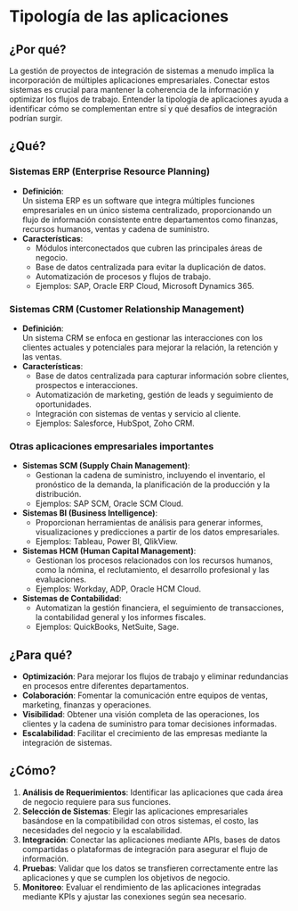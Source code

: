 # Tipología de las aplicaciones

## ¿Por qué?

La gestión de proyectos de integración de sistemas a menudo implica la incorporación de múltiples aplicaciones empresariales. Conectar estos sistemas es crucial para mantener la coherencia de la información y optimizar los flujos de trabajo. Entender la tipología de aplicaciones ayuda a identificar cómo se complementan entre sí y qué desafíos de integración podrían surgir.

## ¿Qué?

### Sistemas ERP (Enterprise Resource Planning)

- **Definición**:  
  Un sistema ERP es un software que integra múltiples funciones empresariales en un único sistema centralizado, proporcionando un flujo de información consistente entre departamentos como finanzas, recursos humanos, ventas y cadena de suministro.
- **Características**:
  - Módulos interconectados que cubren las principales áreas de negocio.
  - Base de datos centralizada para evitar la duplicación de datos.
  - Automatización de procesos y flujos de trabajo.
  - Ejemplos: SAP, Oracle ERP Cloud, Microsoft Dynamics 365.

### Sistemas CRM (Customer Relationship Management)

- **Definición**:  
  Un sistema CRM se enfoca en gestionar las interacciones con los clientes actuales y potenciales para mejorar la relación, la retención y las ventas.
- **Características**:
  - Base de datos centralizada para capturar información sobre clientes, prospectos e interacciones.
  - Automatización de marketing, gestión de leads y seguimiento de oportunidades.
  - Integración con sistemas de ventas y servicio al cliente.
  - Ejemplos: Salesforce, HubSpot, Zoho CRM.

### Otras aplicaciones empresariales importantes

- **Sistemas SCM (Supply Chain Management)**:  
  - Gestionan la cadena de suministro, incluyendo el inventario, el pronóstico de la demanda, la planificación de la producción y la distribución.
  - Ejemplos: SAP SCM, Oracle SCM Cloud.
- **Sistemas BI (Business Intelligence)**:  
  - Proporcionan herramientas de análisis para generar informes, visualizaciones y predicciones a partir de los datos empresariales.
  - Ejemplos: Tableau, Power BI, QlikView.
- **Sistemas HCM (Human Capital Management)**:  
  - Gestionan los procesos relacionados con los recursos humanos, como la nómina, el reclutamiento, el desarrollo profesional y las evaluaciones.
  - Ejemplos: Workday, ADP, Oracle HCM Cloud.
- **Sistemas de Contabilidad**:  
  - Automatizan la gestión financiera, el seguimiento de transacciones, la contabilidad general y los informes fiscales.
  - Ejemplos: QuickBooks, NetSuite, Sage.

## ¿Para qué?

- **Optimización**: Para mejorar los flujos de trabajo y eliminar redundancias en procesos entre diferentes departamentos.
- **Colaboración**: Fomentar la comunicación entre equipos de ventas, marketing, finanzas y operaciones.
- **Visibilidad**: Obtener una visión completa de las operaciones, los clientes y la cadena de suministro para tomar decisiones informadas.
- **Escalabilidad**: Facilitar el crecimiento de las empresas mediante la integración de sistemas.

## ¿Cómo?

1. **Análisis de Requerimientos**: Identificar las aplicaciones que cada área de negocio requiere para sus funciones.
2. **Selección de Sistemas**: Elegir las aplicaciones empresariales basándose en la compatibilidad con otros sistemas, el costo, las necesidades del negocio y la escalabilidad.
3. **Integración**: Conectar las aplicaciones mediante APIs, bases de datos compartidas o plataformas de integración para asegurar el flujo de información.
4. **Pruebas**: Validar que los datos se transfieren correctamente entre las aplicaciones y que se cumplen los objetivos de negocio.
5. **Monitoreo**: Evaluar el rendimiento de las aplicaciones integradas mediante KPIs y ajustar las conexiones según sea necesario.
